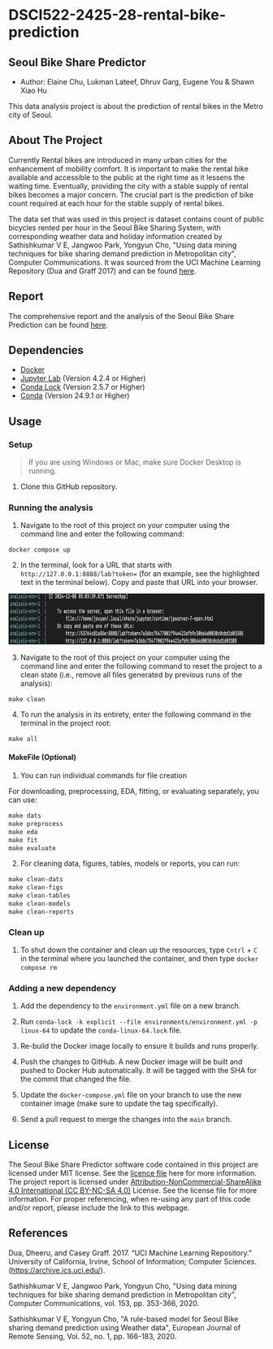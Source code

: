 # DSCI522-2425-28-rental-bike-prediction
## Seoul Bike Share Predictor
- Author: Elaine Chu, Lukman Lateef, Dhruv Garg, Eugene You & Shawn Xiao Hu

This data analysis project is about the prediction of rental bikes in the Metro city of Seoul.

## About The Project

Currently Rental bikes are introduced in many urban cities for the enhancement of mobility comfort. It is important to make the rental bike available and accessible to the public at the right time as it lessens the waiting time. Eventually, providing the city with a stable supply of rental bikes becomes a major concern. The crucial part is the prediction of bike count required at each hour for the stable supply of rental bikes.

The data set that was used in this project is dataset contains count of public bicycles rented per hour in the Seoul Bike Sharing System, with corresponding weather data and holiday information created by Sathishkumar V E, Jangwoo Park, Yongyun Cho, "Using data mining techniques for bike sharing demand prediction in Metropolitan city", Computer Communications. It was sourced from the UCI Machine Learning Repository (Dua and Graff 2017) and can be found [here](https://archive.ics.uci.edu/dataset/560/seoul+bike+sharing+demand).

## Report

The comprehensive report and the analysis of the Seoul Bike Share Prediction can be found [here](https://ubc-mds.github.io/DSCI522-2425-28-rental-bike-prediction/report/rental_bike_prediction.html).

## Dependencies
- [Docker](https://www.docker.com/) 
- [Jupyter Lab](https://jupyter.org/install) (Version 4.2.4 or Higher)
- [Conda Lock](https://github.com/conda/conda-lock) (Version 2.5.7 or Higher)
- [Conda](https://anaconda.org/anaconda/conda) (Version 24.9.1 or Higher)

## Usage

### Setup

> If you are using Windows or Mac, make sure Docker Desktop is running.

1. Clone this GitHub repository.

### Running the analysis

1. Navigate to the root of this project on your computer using the
   command line and enter the following command:

``` 
docker compose up
```

2. In the terminal, look for a URL that starts with 
`http://127.0.0.1:8888/lab?token=` 
(for an example, see the highlighted text in the terminal below). 
Copy and paste that URL into your browser.

<img src="img/jupyter-container-web-app-launch-url.png" height=100 width=800>

3. Navigate to the root of this project on your computer using the command line 
and enter the following command to reset the project to a clean state 
(i.e., remove all files generated by previous runs of the analysis):

```
make clean
```

4. To run the analysis in its entirety,
enter the following command in the terminal in the project root:

```
make all
```

#### MakeFile (Optional)
1. You can run individual commands for file creation


For downloading, preprocessing, EDA, fitting, or evaluating separately, you can use:
```
make dats
make preprocess
make eda
make fit
make evaluate
```

2. For cleaning data, figures, tables, models or reports, you can run:

```
make clean-dats
make clean-figs
make clean-tables
make clean-models
make clean-reports
```


### Clean up

1. To shut down the container and clean up the resources, 
type `Cntrl` + `C` in the terminal
where you launched the container, and then type `docker compose rm`

### Adding a new dependency

1. Add the dependency to the `environment.yml` file on a new branch.

2. Run `conda-lock -k explicit --file environments/environment.yml -p linux-64` to update the `conda-linux-64.lock` file.

2. Re-build the Docker image locally to ensure it builds and runs properly.

3. Push the changes to GitHub. A new Docker
   image will be built and pushed to Docker Hub automatically.
   It will be tagged with the SHA for the commit that changed the file.

4. Update the `docker-compose.yml` file on your branch to use the new
   container image (make sure to update the tag specifically).

5. Send a pull request to merge the changes into the `main` branch. 


## License

The Seoul Bike Share Predictor software code contained in this project are licensed under MIT license. See the [licence file](https://github.com/UBC-MDS/DSCI522-2425-28-rental-bike-prediction/blob/main/LICENSE) here for more information. The project report is licensed under [Attribution-NonCommercial-ShareAlike 4.0 International (CC BY-NC-SA 4.0)](https://creativecommons.org/licenses/by-nc-sa/4.0/) License. See the license file for more information. For proper referencing, when re-using any part of this code and/or report, please include the link to this webpage.

## References

Dua, Dheeru, and Casey Graff. 2017. “UCI Machine Learning Repository.” University of California, Irvine, School of Information; Computer Sciences. (https://archive.ics.uci.edu/).

Sathishkumar V E, Jangwoo Park, Yongyun Cho, "Using data mining techniques for bike sharing demand prediction in Metropolitan city", Computer Communications, vol. 153, pp. 353-366, 2020. 

Sathishkumar V E, Yongyun Cho, "A rule-based model for Seoul Bike sharing demand prediction using Weather data", European Journal of Remote Sensing, Vol. 52, no. 1, pp. 166-183, 2020.
